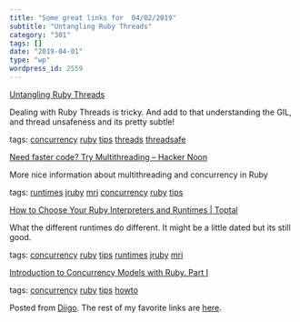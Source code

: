 ```yaml
---
title: "Some great links for  04/02/2019"
subtitle: "Untangling Ruby Threads"
category: "301"
tags: []
date: "2019-04-01"
type: "wp"
wordpress_id: 2559
---
```

[Untangling Ruby Threads](https://thoughtbot.com/blog/untangling-ruby-threads) 

Dealing with Ruby Threads is tricky. And add to that understanding the GIL, and thread unsafeness and its pretty subtle!

 tags: [concurrency](https://www.diigo.com/user/pitosalas/concurrency) [ruby](https://www.diigo.com/user/pitosalas/ruby) [tips](https://www.diigo.com/user/pitosalas/tips) [threads](https://www.diigo.com/user/pitosalas/threads) [threadsafe](https://www.diigo.com/user/pitosalas/threadsafe)

 [Need faster code? Try Multithreading – Hacker Noon](https://hackernoon.com/need-faster-code-try-multithreading-5dc30c83837c) 

More nice information about multithreading and concurrency in Ruby

 tags: [runtimes](https://www.diigo.com/user/pitosalas/runtimes) [jruby](https://www.diigo.com/user/pitosalas/jruby) [mri](https://www.diigo.com/user/pitosalas/mri) [concurrency](https://www.diigo.com/user/pitosalas/concurrency) [ruby](https://www.diigo.com/user/pitosalas/ruby) [tips](https://www.diigo.com/user/pitosalas/tips)

 [How to Choose Your Ruby Interpreters and Runtimes | Toptal](https://www.toptal.com/ruby/the-many-shades-of-the-ruby-programming-language) 

What the different runtimes do different. It might be a little dated but its still good.

 tags: [concurrency](https://www.diigo.com/user/pitosalas/concurrency) [ruby](https://www.diigo.com/user/pitosalas/ruby) [tips](https://www.diigo.com/user/pitosalas/tips) [runtimes](https://www.diigo.com/user/pitosalas/runtimes) [jruby](https://www.diigo.com/user/pitosalas/jruby) [mri](https://www.diigo.com/user/pitosalas/mri)

 [Introduction to Concurrency Models with Ruby. Part I](https://engineering.universe.com/introduction-to-concurrency-models-with-ruby-part-i-550d0dbb970) 

 tags: [concurrency](https://www.diigo.com/user/pitosalas/concurrency) [ruby](https://www.diigo.com/user/pitosalas/ruby) [tips](https://www.diigo.com/user/pitosalas/tips) [howto](https://www.diigo.com/user/pitosalas/howto)

Posted from [Diigo](https://www.diigo.com). The rest of my favorite links are [here](https://www.diigo.com/user/pitosalas).